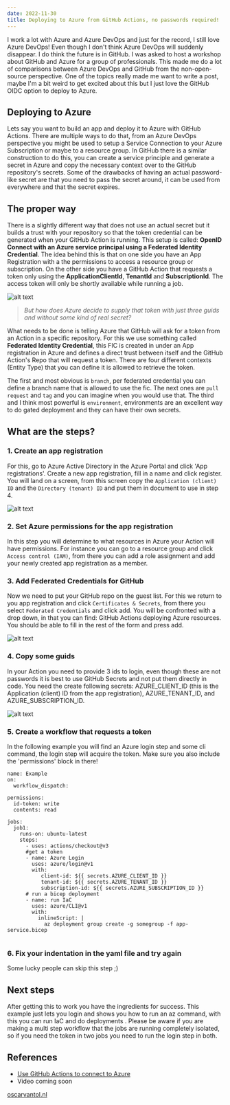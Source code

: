 ```yaml
---
date: 2022-11-30
title: Deploying to Azure from GitHub Actions, no passwords required!
---
```


I work a lot with Azure and Azure DevOps and just for the record, I still love Azure DevOps! Even though I don't think Azure DevOps will suddenly disappear. I do think the future is in GitHub. I was asked to host a workshop  about GitHub and Azure for a group of professionals. This made me do a lot of comparisons between Azure DevOps and GitHub from the non-open-source perspective. One of the topics really made me want to write a post, maybe I'm a bit weird to get excited about this but I just love the GitHub OIDC option to deploy to Azure.

## Deploying to Azure

Lets say you want to build an app and deploy it to Azure with GitHub Actions. There are multiple ways to do that, from an Azure DevOps perspective you might be used to setup a Service Connection to your Azure Subscription or maybe to a resource group. In GitHub there is a similar construction to do this, you can create a service principle and generate a secret in Azure and copy the necessary context over to the GitHub repository's secrets. Some of the drawbacks of having an actual password-like secret are that you need to pass the secret around, it can be used from everywhere and that the secret expires.

## The proper way

There is a slightly different way that does not use an actual secret but it builds a trust with your repository so that the token credential can be generated when your GitHub Action is running. This setup is called: **OpenID Connect with an Azure service principal using a Federated Identity Credential**. The idea behind this is that on one side you have an App Registration with a the permissions to access a resource group or subscription. On the other side you have a GitHub Action that requests a token only using the **ApplicationClientId**, **TenantId** and **SubscriptionId**. The access token will only be shortly available while running a job. 

![alt text](/assets/blog-ghoidc/loginstep.png "Actions: retrieve a token")

>_But how does Azure decide to supply that token with just three guids and without some kind of real secret?_

What needs to be done is telling Azure that GitHub will ask for a token from an Action in a specific repository. For this we use something called **Federated Identity Credential**, this FIC is created in under an App registration in Azure and defines a direct trust between itself and the GitHub Action's Repo that will request a token. There are four different contexts (Entity Type) that you can define it is allowed to retrieve the token. 

The first and most obvious is `branch`, per federated credential you can define a branch name that is allowed to use the fic. The next ones are `pull request` and `tag` and you can imagine when you would use that. The third and I think most powerful is `environment`, environments are an excellent way to do gated deployment and they can have their own secrets.

## What are the steps?


### 1. Create an app registration
For this, go to Azure Active Directory in the Azure Portal and click 'App registrations'. Create a new app registration, fill in a name and click register. You will land on a screen, from this screen copy the ```Application (client) ID``` and the ```Directory (tenant) ID``` and put them in document to use in step 4.

![alt text](/assets/blog-ghoidc/app-reg.png "Add App registration")

### 2. Set Azure permissions for the app registration
In this step you will determine to what resources in Azure your Action will have permissions. For instance you can go to a resource group and click ```Access control (IAM)```, from there you can add a role assignment and add your newly created app registration as a member.

### 3. Add Federated Credentials for GitHub
Now we need to put your GitHub repo on the guest list. For this we return to you app registration and click ```Certificates & Secrets```, from there you select ```Federated Credentials``` and click add. You will be confronted with a drop down, in that you can find: GitHub Actions deploying Azure resources. You should be able to fill in the rest of the form and press add.

![alt text](/assets/blog-ghoidc/fic.png "Federated Identity Credential")

### 4. Copy some guids
In your Action you need to provide 3 ids to login, even though these are not passwords it is best to use GitHub Secrets and not put them directly in code. You need the create following secrets: AZURE_CLIENT_ID (this is the Application (client) ID from the app registration), AZURE_TENANT_ID, and AZURE_SUBSCRIPTION_ID.

![alt text](/assets/blog-ghoidc/app-reg-details.png "App registration details")

### 5. Create a workflow that requests a token
In the following example you will find an Azure login step and some cli command, the login step will acquire the token. Make sure you also include the 'permissions' block in there!
```
name: Example
on:  
  workflow_dispatch:

permissions:
  id-token: write
  contents: read

jobs:
  job1:
    runs-on: ubuntu-latest
    steps:
      - uses: actions/checkout@v3
      #get a token
      - name: Azure Login
        uses: azure/login@v1
        with:
           client-id: ${{ secrets.AZURE_CLIENT_ID }}
           tenant-id: ${{ secrets.AZURE_TENANT_ID }}
           subscription-id: ${{ secrets.AZURE_SUBSCRIPTION_ID }}
      # run a bicep deployment
      - name: run IaC
        uses: azure/CLI@v1
        with:
          inlineScript: |
            az deployment group create -g somegroup -f app-service.bicep
            
```

### 6. Fix your indentation in the yaml file and try again
Some lucky people can skip this step ;)

## Next steps

After getting this to work you have the ingredients for success. This example just lets you login and shows you how to run an az command, with this you can run IaC and do deployments . Please be aware if you are making a multi step workflow that the jobs are running completely isolated, so if you need the token in two jobs you need to run the login step in both.

## References
- [Use GitHub Actions to connect to Azure](https://learn.microsoft.com/en-us/azure/developer/github/connect-from-azure)
- Video coming soon


[oscarvantol.nl](https://oscarvantol.nl) 
